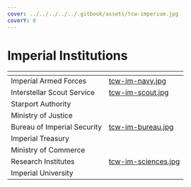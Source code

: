 ```yaml
---
cover: ../../../../../.gitbook/assets/tcw-imperium.jpg
coverY: 0
---
```


# Imperial Institutions



<table data-view="cards"><thead><tr><th></th><th data-hidden data-card-cover data-type="files"></th></tr></thead><tbody><tr><td>Imperial Armed Forces</td><td><a href="../../../../../.gitbook/assets/tcw-im-navy.jpg">tcw-im-navy.jpg</a></td></tr><tr><td>Interstellar Scout Service</td><td><a href="../../../../../.gitbook/assets/tcw-im-scout.jpg">tcw-im-scout.jpg</a></td></tr><tr><td>Starport Authority</td><td></td></tr><tr><td>Ministry of Justice</td><td></td></tr><tr><td>Bureau of Imperial Security</td><td><a href="../../../../../.gitbook/assets/tcw-im-bureau.jpg">tcw-im-bureau.jpg</a></td></tr><tr><td>Imperial Treasury</td><td></td></tr><tr><td>Ministry of Commerce</td><td></td></tr><tr><td>Research Institutes</td><td><a href="../../../../../.gitbook/assets/tcw-im-sciences.jpg">tcw-im-sciences.jpg</a></td></tr><tr><td>Imperial University</td><td></td></tr></tbody></table>
